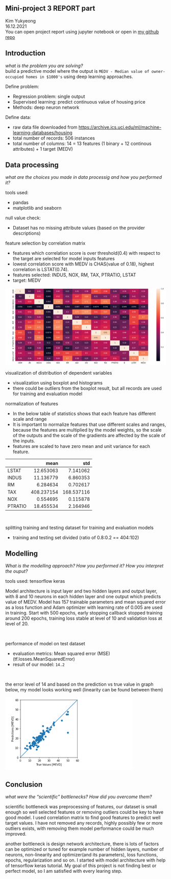 ## Mini-project 3 REPORT part

Kim Yukyeong    
16.12.2021  
You can open project report using jupyter notebook or open in [my github repo](https://github.com/saugkim/abo_data2021/blob/main/Assignment3_report_kim.md)


## Introduction


*what is the problem you are solving?*  
build a predictive model where the output is `MEDV - Median value of owner-occupied homes in $1000's` using deep learning approaches.

Define problem:
   - Regression problem: single output
   - Supervised learning: predict continuous value of housing price
   - Methods: deep neuron network


Define data:
   - raw data file downloaded from https://archive.ics.uci.edu/ml/machine-learning-databases/housing
   - total number of records: 506 instances   
   - total number of columns: 14 = 13 features (1 binary + 12 continous attributes) + 1 target (MEDV)

##  Data processing 
*what are the choices you made in data processig and how you performed it?*


tools used:  
   - pandas   
   - matplotlib and seaborn

null value check: 
   - Dataset has no missing attribute values (based on the provider descriptions)  


feature selection by correlation matrix
   - features which correlation score is over threshold(0.4) with respect to the target are selected for model inputs features  
   - lowest correlation score with MEDV is CHAS(value of 0.18), highest correlation is LSTAT(0.74).
   - features selected: INDUS, NOX, RM, TAX, PTRATIO, LSTAT
   - target: MEDV

<img src="https://raw.githubusercontent.com/saugkim/abo_data2021/main/image/correlation.PNG" width="800" />

<br>

visualization of distribution of dependent variables
   - visualization using boxplot and histograms
   - there could be outliers from the boxplot result, but all records are used for training and evaluation model
   


normalization of features 
   - In the below table of statistics shows that each feature has different scale and range 
   - It is important to normalize features that use different scales and ranges, because the features are multiplied by the model weights, so the scale of the outputs and the scale of the gradients are affected by the scale of the inputs. 
   - features are scaled to have zero mean and unit variance for each feature.
   
| |mean|	std|
|-- | --:| --:|
|LSTAT|	12.653063|	7.141062|
|INDUS|	11.136779|	6.860353|
|RM|	6.284634|	0.702617|
|TAX|	408.237154|	168.537116|
|NOX|	0.554695|	0.115878|
|PTRATIO|	18.455534|	2.164946|


<br>


splitting training and testing dataset for training and evaluation models
  - training and testing set divided (ratio of 0.8:0.2 == 404:102)  

##  Modelling

*What is the modelling approach? How you performed it? How you interpret the ouput?*

tools used: tensorflow keras    


Model architecture is input layer and two hidden layers and output layer, with 8 and 10 neurons in each hidden layer and one output which predicts value of MEDV. Model has 157 trainable parameters and mean squared error as a loss function and Adam optimizer with learning rate of 0.005 are used in training. Start with 500 epochs, early stopping callback stopped training around 200 epochs, training loss stable at level of 10 and validation loss at level of 20.  

<br>

performance of model on test dataset 

  - evaluation metrics: Mean squared error (MSE) (tf.losses.MeanSquaredError)  
  - result of our model: `14.2`
  
  
<br>

the error level of 14 and based on the prediction vs true value in graph below, my model looks working well (linearity can be found between them)

<img src="https://raw.githubusercontent.com/saugkim/abo_data2021/main/image/result.PNG" width="400" />



##  Conclusion 
*what were the “scientific” bottlenecks? How did you overcome them?*   

scientific bottleneck was preprocessing of features, our dataset is small enough so well selected features or removing outliers could be key to have good model. I used correlation matrix to find good features to predict well target values. I have not removed any records, highly possibly few or more outliers exists, with removing them model performance could be much improved. 

another bottleneck is design network architecture, there is lots of factors can be optimized or tuned for example number of hidden layers, number of neurons, non-linearity and optimizer(and its parameters), loss functions, epochs, regularization and so on. I started with model architecture with help of tensorflow keras tutorial. My goal of this project is not finding best or perfect model, so I am satisfied with every learing step. 

